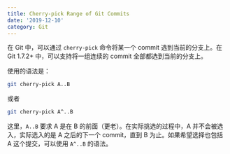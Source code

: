 ```yaml
---
title: Cherry-pick Range of Git Commits
date: '2019-12-10'
category: Git
---
```


在 Git 中，可以通过 `cherry-pick` 命令将某一个 commit 选到当前的分支上。在 Git 1.7.2+ 中，可以支持将一组连续的 commit 全部都选到当前的分支上。

使用的语法是：

```bash
git cherry-pick A..B
```

或者

```bash
git cherry-pick A^..B
```

这里，`A..B` 要求 A 是在 B 的前面（更老）。在实际挑选的过程中，A 并不会被选入，实际选入的是 A 之后的下一个 commit，直到 B 为止。如果希望选择也包括 A 这个提交，可以使用 `A^..B` 的语法。
